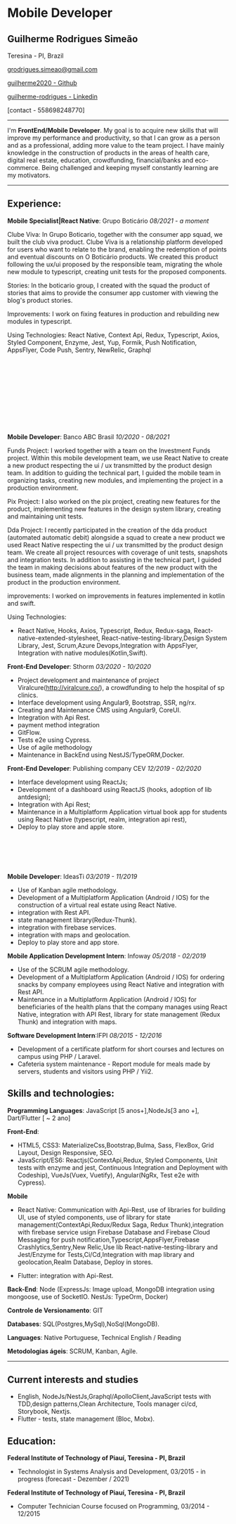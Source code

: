 # Mobile Developer

## Guilherme Rodrigues Simeão

Teresina - PI, Brazil

[ grodrigues.simeao@gmail.com](mailto:grodrigues.simeao@gmail.com)

[ guilherme2020 - Github](https://github.com/Guilherme2020)

[guilherme-rodrigues - Linkedin](https://www.linkedin.com/in/guilherme-rodrigues-1b9ab0109/)

[contact - 558698248770]

---

I'm **FrontEnd/Mobile Developer**. My goal is to acquire new skills that will improve my performance and productivity, so that I can grow as a person and as a professional, adding more value to the team project. I have mainly knowledge in the construction of products in the areas of health care, digital real estate, education, crowdfunding, financial/banks and eco-commerce. Being challenged and keeping myself constantly learning are my motivators.

---

## Experience:

**Mobile Specialist|React Native**: Grupo Boticário _08/2021 - a moment_

Clube Viva: In Grupo Boticario, together with the consumer app squad, we built the club viva product. Clube Viva is a relationship platform developed for users who want to relate to the brand, enabling the redemption of points and eventual discounts on O Boticário products. We created this product following the ux/ui proposed by the responsible team, migrating the whole new module to typescript, creating unit tests for the proposed components.

Stories: In the boticario group, I created with the squad the product of stories that aims to provide the consumer app customer with viewing the blog's product stories.

Improvements: I work on fixing features in production and rebuilding new modules in typescript.

Using Technologies:
React Native, Context Api, Redux, Typescript, Axios, Styled Component, Enzyme, Jest, Yup, Formik, Push Notification, AppsFlyer, Code Push, Sentry, NewRelic, Graphql

<br />
<br />
<br />
<br />
<br />
<br />
<br />
<br />


<br />

**Mobile Developer**: Banco ABC Brasil _10/2020 - 08/2021_

Funds Project: I worked together with a team on the Investment Funds project. Within this mobile development team, we use React Native to create a new product respecting the ui / ux transmitted by the product design team. In addition to guiding the technical part, I guided the mobile team in organizing tasks, creating new modules, and implementing the project in a production environment.

Pix Project: I also worked on the pix project, creating new features for the product, implementing new features in the design system library, creating and maintaining unit tests.

Dda Project: I recently participated in the creation of the dda product (automated automatic debit) alongside a squad to create a new product we used React Native respecting the ui / ux transmitted by the product design team. We create all project resources with coverage of unit tests, snapshots and integration tests. In addition to assisting in the technical part, I guided the team in making decisions about features of the new product with the business team, made alignments in the planning and implementation of the product in the production environment.

improvements: I worked on improvements in features implemented in kotlin and swift.

Using Technologies:
- React Native, Hooks, Axios, Typescript, Redux, Redux-saga, React-native-extended-stylesheet, React-native-testing-library,Design System Library, Jest, Scrum,Azure Devops,Integration with AppsFlyer, Integration with native modules(Kotlin,Swift).

**Front-End Developer**: Sthorm _03/2020 - 10/2020_

- Project development and maintenance of project Viralcure(http://viralcure.co/), a crowdfunding to help the hospital of sp clinics.
- Interface development using Angular9, Bootstrap, SSR, ng/rx.
- Creating and Maintenance CMS using Angular9, CoreUI.
- Integration with Api Rest.
- payment method integration
- GitFlow.
- Tests e2e using Cypress.
- Use of agile methodology
- Maintenance in BackEnd using NestJS/TypeORM,Docker.

**Front-End Developer**: Publishing company CEV _12/2019 - 02/2020_

- Interface development using ReactJs;
- Development of a dashboard using ReactJS (hooks, adoption of lib antdesign);
- Integration with Api Rest;
- Maintenance in a Multiplatform Application virtual book app for students using React Native (typescript, realm, integration api rest),
- Deploy to play store and apple store.

<br />
<br />
<br />
<br />

**Mobile Developer**: IdeasTi _03/2019 - 11/2019_

- Use of Kanban agile methodology.
- Development of a Multiplatform Application (Android / IOS) for the construction of a virtual real estate using React Native.
- integration with Rest API.
- state management library(Redux-Thunk).
- integration with firebase services.
- integration with maps and geolocation.
- Deploy to play store and app store.

**Mobile Application Development Intern**: Infoway _05/2018 - 02/2019_

- Use of the SCRUM agile methodology.
- Development of a Multiplatform Application (Android / IOS) for ordering snacks by company employees using React Native and integration with Rest API.
- Maintenance in a Multiplatform Application (Android / IOS) for beneficiaries of the health plans that the company manages using React Native, integration with API Rest, library for state management (Redux Thunk) and integration with maps.

**Software Development Intern**:IFPI _08/2015 - 12/2016_

- Development of a certificate platform for short courses and lectures on campus using PHP / Laravel.
- Cafeteria system maintenance - Report module for meals made by servers, students and visitors using PHP / Yii2.

## Skills and technologies:

**Programming Languages**: JavaScript [5 anos+],NodeJs[3 ano +], Dart/Flutter [ ~ 2 ano]

**Front-End**:

- HTML5, CSS3: MaterializeCss,Bootstrap,Bulma, Sass, FlexBox, Grid Layout, Design Responsive, SEO.
- JavaScript/ES6: Reactjs(ContextApi,Redux, Styled Components, Unit tests with enzyme and jest, Continuous Integration and Deployment with Codeship), 
VueJs(Vuex, Vuetify), Angular(NgRx, Test e2e with Cypress).

**Mobile**

- React Native: Communication with Api-Rest, use of libraries for building UI, use of styled components, use of library for state management(ContextApi,Redux/Redux Saga, Redux Thunk),integration with firebase service usign Firebase Database and Firebase Cloud Messaging for push notification,Typescript,AppsFlyer,Firebase Crashlytics,Sentry,New Relic,Use lib React-native-testing-library and Jest/Enzyme for Tests,Ci/Cd,Integration with map library and geolocation,Realm Database, Deploy in stores.

- Flutter: integration with Api-Rest.

**Back-End**: Node (ExpressJs: Image upload, MongoDB integration using mongoose, use of SocketIO. NestJs: TypeOrm, Docker)

**Controle de Versionamento**: GIT

**Databases**: SQL(Postgres,MySql),NoSql(MongoDB).

**Languages**: Native Portuguese, Technical English / Reading

**Metodologias ágeis**: SCRUM, Kanban, Agile.

---

## Current interests and studies

- English, NodeJs/NestJs,Graphql/ApolloClient,JavaScript tests with TDD,design patterns,Clean Architecture, Tools manager ci/cd, Storybook, Nextjs.
- Flutter - tests, state management (Bloc, Mobx).

## Education:

**Federal Institute of Technology of Piauí, Teresina - PI, Brazil**

- Technologist in Systems Analysis and Development, 03/2015 - in progress (forecast - Dezember / 2021)

**Federal Institute of Technology of Piauí, Teresina - PI, Brazil**

- Computer Technician Course focused on Programming, 03/2014 - 12/2015
